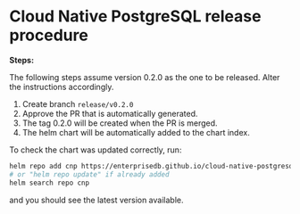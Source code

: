 # Cloud Native PostgreSQL release procedure

**Steps:**

The following steps assume version 0.2.0 as the one to be released. Alter the
instructions accordingly.

1. Create branch `release/v0.2.0`
1. Approve the PR that is automatically generated.
1. The tag 0.2.0 will be created when the PR is merged.
1. The helm chart will be automatically added to the chart index.

To check the chart was updated correctly, run:
```bash
helm repo add cnp https://enterprisedb.github.io/cloud-native-postgresql-helm/
# or "helm repo update" if already added
helm search repo cnp
```
and you should see the latest version available.
